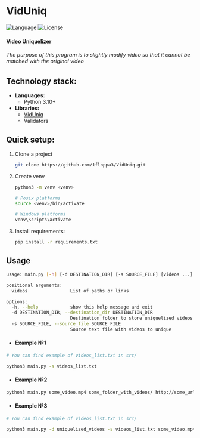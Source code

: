 # VidUniq
![Language](https://img.shields.io/badge/Language-Python3.10-yellow.svg?style=flat)
![License](https://img.shields.io/pypi/l/VidUniq?color=blueviolet)


#### Video Uniquelizer
###### The purpose of this program is to slightly modify video so that it cannot be matched with the original video


## Technology stack:
- **Languages:**
  - Python 3.10+
- **Libraries:**
  - [VidUniq](https://github.com/1floppa3/VidUniqLib)
  - Validators


## Quick setup:
1. Clone a project
    ```bash
   git clone https://github.com/1floppa3/VidUniq.git
   ```
2. Create venv 
    ```bash
    python3 -m venv <venv>
   
    # Posix platforms
    source <venv>/bin/activate
   
    # Windows platforms
    venv\Scripts\activate
    ```
3. Install requirements: 
    ```bash
    pip install -r requirements.txt
    ```


## Usage
```bash
usage: main.py [-h] [-d DESTINATION_DIR] [-s SOURCE_FILE] [videos ...]

positional arguments:
  videos                List of paths or links

options:
  -h, --help            show this help message and exit
  -d DESTINATION_DIR, --destination_dir DESTINATION_DIR
                        Destination folder to store uniquelized videos
  -s SOURCE_FILE, --source_file SOURCE_FILE
                        Source text file with videos to unique
```
* #### Example №1
```bash
# You can find example of videos_list.txt in src/

python3 main.py -s videos_list.txt
```
* #### Example №2
```bash
python3 main.py some_video.mp4 some_folder_with_videos/ http://some_url.site/video.mp4
```
* #### Example №3
```bash
# You can find example of videos_list.txt in src/

python3 main.py -d uniquelized_videos -s videos_list.txt some_video.mp4
```

